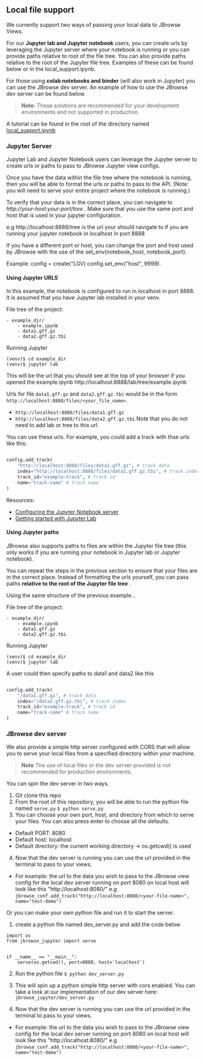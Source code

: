 ## Local file support
We currently support two ways of passing your local data to JBrowse Views.

For our **Jupyter lab and Jupyter notebook** users, you can create urls by leveraging the Jupyter server where your notebook is running or you can provide paths relative to root of the file tree. You can also provide paths relative to the root of the Jupyter file tree. Examples of these can be found below or in the
local_support.ipynb.

For those using **colab notebooks and binder** (will also work in Jupyter) you can use the JBrowse dev server. An example of how to use the JBrowse dev server can be found below.

> **Note**: These solutions are recommended for your development environments and not supported in production.

A tutorial can be found in the root of the directory named [local_support.ipynb](https://github.com/GMOD/jbrowse-jupyter/blob/main/local_support.ipynb)
### Jupyter Server

Jupyter Lab and Jupyter Notebook users can leverage the Jupyter server to create urls or paths to pass to JBrowse Jupyter view configs. 

Once you have the data within the file tree where the notebook is running, then you will be able to format the urls or paths to pass to the API. (Note: you will need to serve your entire project where the notebook is running.)

To verify that your data is in the correct place, you can navigate to *http://your-host:your-port/tree* . Make sure that you use the same port and host that is used in your jupyter configuration. 

e.g http://localhost:8888/tree is the url your should navigate to if you are running your jupyter notebook in localhost in port 8888

If you have a different port or host, you can change the port and host used by JBrowse with the use of the set_env(notebook_host, notebook_port). 

Example:
config = create("LGV)
config.set_env("host", 9999).

#### Using Jupyter URLS

In this example, the notebook is configured to run in localhost in port 8888. It is assumed that you have Jupyter lab installed in your venv.

File tree of the project: 
```
- example_dir/
    - example.ipynb
    - data1.gff.gz
    - data2.gff.gz.tbi
```
Running Jupyter
```
(venv)$ cd example_dir
(venv)$ jupyter lab
```

This will be the url that you should see at the top of your browser if you opened the example.ipynb
http://localhost:8888/lab/tree/example.ipynb

Urls for file `data1.gff.gz` and `data2.gff.gz.tbi`
would be in the form `http://localhost:8888/files/<your_file_name>`.
* `http://localhost:8888/files/data1.gff.gz`
* `http://localhost:8888/files/data2.gff.gz.tbi`
Note that you do not need to add lab or tree to this url.

You can use these urls. For example, you could add a track with thse urls like this:
```python

config.add_track(
    "http://localhost:8888/files/data1.gff.gz", # track data
    index="http://localhost:8888/files/data2.gff.gz.tbi", # track index
    track_id="example-track", # track id
    name="track-name" # track name
)
```

Resources:
* [Configuring the Jupyter Notebook server](https://jupyter-notebook.readthedocs.io/en/stable/config_overview.html#notebook-server)
* [Getting started with Jupyter Lab](https://jupyterlab.readthedocs.io/en/stable/getting_started/starting.html)

#### Using Jupyter paths
JBrowse also supports paths to files are within the Jupyter file tree (this only works if you are running your notebook in Jupyter lab or Jupyter notebook).

You can repeat the steps in the previous section to ensure that your files are in the correct place. Instead of formatting the urls yourself, you can pass paths **relative to the root of the Jupyter file tree** .

Using the same structure of the previous example...

File tree of the project: 
```
- example_dir/
    - example.ipynb
    - data1.gff.gz
    - data2.gff.gz.tbi
```
Running Jupyter
```
(venv)$ cd example_dir
(venv)$ jupyter lab
```
A user could then specify paths to data1 and data2 like this
```python

config.add_track(
    "/data1.gff.gz", # track data
    index="/data2.gff.gz.tbi", # track index
    track_id="example-track", # track id
    name="track-name" # track name
)
```

### JBrowse dev server
We also provide a simple http server configured with CORS that will allow you to serve your local files from a specified directory within your machine.

> **Note** The use of local files or the dev server provided is not recommended for production environments. 

You can spin the dev server in two ways.
1. Git clone this repo
2. From the root of this repository, you will be able to run the python file named `serve.py`
```$ python serve.py```
3. You can choose your own port, host, and directory from which to serve your files. You can also press enter to choose all the defaults. 
  - Default PORT: 8080
  - Default host: localhost
  - Default directory: the current working directory -> os.getcwd() is used

4. Now that the dev server is running you can use the url provided in the terminal to pass to your views. 
- For example: the url to the data you wish to pass to the JBrowse view config for the local dev server running on port 8080 on local host will look like this "http://localhost:8080/<your-file-name>"
e.g `jbrowse_conf.add_track("http://localhost:8080/<your-file-name>", name="test-demo")`

Or you can make your own python file and run it to start the server.

1. create a python file named dev_server.py and add the code below

```
import os
from jbrowse_jupyter import serve


if __name__ == "__main__":
    serve(os.getcwd(), port=8080, host='localhost')
```
2. Run the python file
`$ python dev_server.py`

3. This will spin up a python simple http server with cors enabled. You can take a look at our implementation of our dev server here: `jbrowse_jupyter/dev_server.py`

4. Now that the dev server is running you can use the url provided in the terminal to pass to your views. 
- For example: the url to the data you wish to pass to the JBrowse view config for the local dev server running on port 8080 on local host will look like this "http://localhost:8080/<your-file-name>"
e.g `jbrowse_conf.add_track("http://localhost:8080/<your-file-name>", name="test-demo")`
